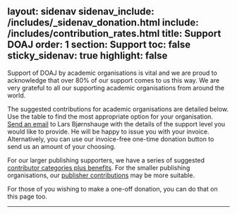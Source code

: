 layout: sidenav
sidenav_include: /includes/_sidenav_donation.html
include: /includes/contribution_rates.html 
title: Support DOAJ
order: 1
section: Support
toc: false
sticky_sidenav: true
highlight: false
---

Support of DOAJ by academic organisations is vital and we are proud to acknowledge that over 80% of our support comes to us this way. We are very grateful to all our supporting academic organisations from around the world.

The suggested contributions for academic organisations are detailed below. Use the table to find the most appropriate option for your organisation. [Send an email](mailto:lars@doaj.org) to Lars Bjørnshauge with the details of the support level you would like to provide. He will be happy to issue you with your invoice. Alternatively, you can use our invoice-free one-time donation button to send us an amount of your choosing.

For our larger publishing supporters, we have a series of suggested [contributor categories plus benefits](/support/sponsors/). For the smaller publishing organisations, our [publisher contributions](/support/publisher-supporters/) may be more suitable.

For those of you wishing to make a one-off donation, you can do that on this page too.

---